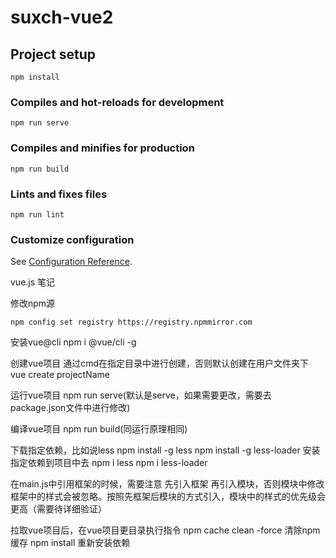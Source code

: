 # suxch-vue2

## Project setup
```
npm install
```

### Compiles and hot-reloads for development
```
npm run serve
```

### Compiles and minifies for production
```
npm run build
```

### Lints and fixes files
```
npm run lint
```

### Customize configuration
See [Configuration Reference](https://cli.vuejs.org/config/).

vue.js 笔记

修改npm源
```
npm config set registry https://registry.npmmirror.com
```
安装vue@cli
npm i @vue/cli -g

创建vue项目
通过cmd在指定目录中进行创建，否则默认创建在用户文件夹下
vue create projectName

运行vue项目
npm run serve(默认是serve，如果需要更改，需要去package.json文件中进行修改)

编译vue项目
npm run build(同运行原理相同)

下载指定依赖，比如说less
npm install -g less
npm install -g less-loader
安装指定依赖到项目中去
npm i less
npm i less-loader

在main.js中引用框架的时候，需要注意
先引入框架 再引入模块，否则模块中修改框架中的样式会被忽略。按照先框架后模块的方式引入，模块中的样式的优先级会更高（需要待详细验证）

拉取vue项目后，在vue项目更目录执行指令
npm cache clean -force 清除npm缓存
npm install 重新安装依赖